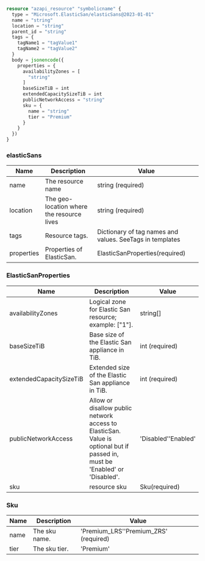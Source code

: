 ```terraform
resource "azapi_resource" "symbolicname" {
  type = "Microsoft.ElasticSan/elasticSans@2023-01-01"
  name = "string"
  location = "string"
  parent_id = "string"
  tags = {
    tagName1 = "tagValue1"
    tagName2 = "tagValue2"
  }
  body = jsonencode({
    properties = {
      availabilityZones = [
        "string"
      ]
      baseSizeTiB = int
      extendedCapacitySizeTiB = int
      publicNetworkAccess = "string"
      sku = {
        name = "string"
        tier = "Premium"
      }
    }
  })
}

```

### elasticSans

| Name | Description | Value |
|-|-|-|
| name | The resource name | string (required) |
| location | The geo-location where the resource lives | string (required) |
| tags | Resource tags. | Dictionary of tag names and values. SeeTags in templates |
| properties | Properties of ElasticSan. | ElasticSanProperties(required) |


### ElasticSanProperties

| Name | Description | Value |
|-|-|-|
| availabilityZones | Logical zone for Elastic San resource; example: ["1"]. | string[] |
| baseSizeTiB | Base size of the Elastic San appliance in TiB. | int (required) |
| extendedCapacitySizeTiB | Extended size of the Elastic San appliance in TiB. | int (required) |
| publicNetworkAccess | Allow or disallow public network access to ElasticSan. Value is optional but if passed in, must be 'Enabled' or 'Disabled'. | 'Disabled''Enabled' |
| sku | resource sku | Sku(required) |


### Sku

| Name | Description | Value |
|-|-|-|
| name | The sku name. | 'Premium_LRS''Premium_ZRS' (required) |
| tier | The sku tier. | 'Premium' |


